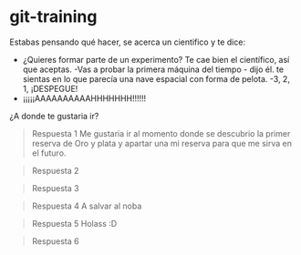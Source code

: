 # git-training

Estabas pensando qué hacer, se acerca un cientifico y te dice:
- ¿Quieres formar parte de un experimento?
Te cae bien el científico, así que aceptas.
-Vas a probar la primera máquina del tiempo - dijo él.
te sientas en lo que parecía una nave espacial con forma de pelota.
-3, 2, 1, ¡DESPEGUE!
- ¡¡¡¡¡AAAAAAAAAAHHHHHHH!!!!!!

¿A donde te gustaria ir?

> Respuesta 1
Me gustaria ir al momento donde se descubrio la primer reserva de Oro y plata y apartar una mi reserva para que me sirva en el futuro.

> Respuesta 2

> Respuesta 3

> Respuesta 4 A salvar al noba 

> Respuesta 5 Holass :D

> Respuesta 6
